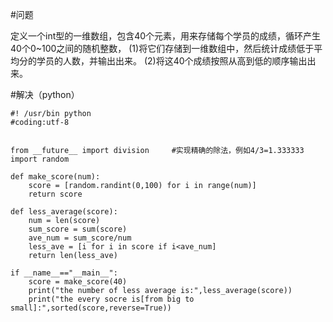 #问题

定义一个int型的一维数组，包含40个元素，用来存储每个学员的成绩，循环产生40个0~100之间的随机整数，
(1)将它们存储到一维数组中，然后统计成绩低于平均分的学员的人数，并输出出来。
(2)将这40个成绩按照从高到低的顺序输出出来。


#解决（python）

	#! /usr/bin python
	#coding:utf-8
	
	
	from __future__ import division     #实现精确的除法，例如4/3=1.333333
	import random
	
	def make_score(num):
	    score = [random.randint(0,100) for i in range(num)]
	    return score
	
	def less_average(score):
	    num = len(score)
	    sum_score = sum(score)
	    ave_num = sum_score/num
	    less_ave = [i for i in score if i<ave_num]
	    return len(less_ave)
	
	if __name__=="__main__":
	    score = make_score(40)
	    print("the number of less average is:",less_average(score))
	    print("the every socre is[from big to small]:",sorted(score,reverse=True))
